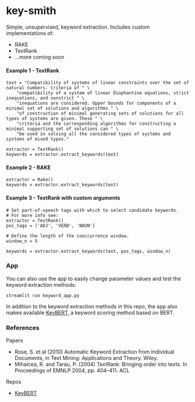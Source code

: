 # key-smith

Simple, unsupervised, keyword extraction. Includes custom implementations of:

- RAKE
- TextRank
- ...more coming soon

#### Example 1 - TextRank

```
text = "Compatibility of systems of linear constraints over the set of natural numbers. Criteria of " \
    "compatibility of a system of linear Diophantine equations, strict inequations, and nonstrict " \
    "inequations are considered. Upper bounds for components of a minimal set of solutions and algorithms " \
    "of construction of minimal generating sets of solutions for all types of systems are given. These " \
    "criteria and the corresponding algorithms for constructing a minimal supporting set of solutions can " \
    "be used in solving all the considered types of systems and systems of mixed types."

extractor = TextRank()
keywords = extractor.extract_keywords(text)
```

#### Example 2 - RAKE
```
extractor = Rake()
keywords = extractor.extract_keywords(text)
```

#### Example 3 - TextRank with custom arguments
```
# Set part-of-speech tags with which to select candidate keywords.
# For more info see:
extractor = TextRank()
pos_tags = ['ADJ', 'VERB', 'NOUN']

# Define the length of the cooccurrence window.
window_n = 5

keywords = extractor.extract_keywords(text, pos_tags, window_n)
```

### App

You can also use the app to easily change parameter values and test the keyword extraction methods:

`streamlit run keyword_app.py`

In addition to the keyword extraction methods in this repo, the app also makes available [KeyBERT](https://github.com/MaartenGr/KeyBERT), a keyword scoring method based on BERT.


### References

Papers

- Rose, S. et al (2010) Automatic Keyword Extraction from Individual Documents, in Text Mining: Applications and Theory. Wiley.
- Mihalcea, R. and Tarau, P. (2004) TextRank: Bringing order into texts. In Proceedings of EMNLP 2004, pp. 404–411. ACL

Repos
- [KeyBERT](https://github.com/MaartenGr/KeyBERT)